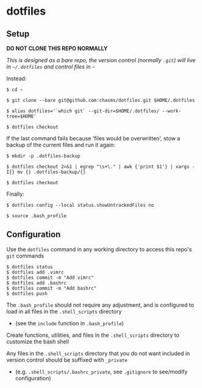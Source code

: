 # dotfiles

## Setup
**DO NOT CLONE THIS REPO NORMALLY**

*This is designed as a bare repo, the version control (normally `.git`) will live in `~/.dotfiles` and control files in `~`*

Instead:

```
$ cd ~

$ git clone --bare git@github.com:chasms/dotfiles.git $HOME/.dotfiles

$ alias dotfiles='`which git` --git-dir=$HOME/.dotfiles/ --work-tree=$HOME'

$ dotfiles checkout
```

If the last command fails because 'files would be overwritten', stow a backup of the current files and run it again:

```
$ mkdir -p .dotfiles-backup

$ dotfiles checkout 2>&1 | egrep "\s+\." | awk {'print $1'} | xargs -I{} mv {} .dotfiles-backup/{}

$ dotfiles checkout
```

Finally:

```
$ dotfiles config --local status.showUntrackedFiles no

$ source .bash_profile
```

## Configuration

Use the `dotfiles` command in any working directory to access this repo's `git` commands

  ```
  $ dotfiles status
  $ dotfiles add .vimrc
  $ dotfiles commit -m "Add vimrc"
  $ dotfiles add .bashrc
  $ dotfiles commit -m "Add bashrc"
  $ dotfiles push
  ```

The `.bash_profile` should not require any adjustment, and is configured to load in all files in the `.shell_scripts` directory
  
  * (see the `include` function in `.bash_profile`)

Create functions, utilities, and files in the `.shell_scripts` directory to customize the bash shell

Any files in the `.shell_scripts` directory that you do not want included in version control should be suffixed with `_private`

  * (e.g. `.shell_scripts/.bashrc_private`, see `.gitignore` to see/modify configuration)
